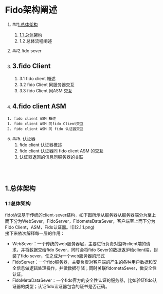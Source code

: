# Fido架构阐述

  1.  ##[1.总体架构](#1.1)
       1. [1.1 总体架构](#1.1)
       2. 1.2 总体流程阐述
  2.  ##2.fido sever
  
  3. ## 3.fido Client
      1.  3.1 fido client 概述
      1.  3.2 fido Client 同服务器交互
      2.  3.3 fido Client 同ASM 交互
             
  4.  ## 4.fido client ASM
     1. fido client ASM 概述   
     1. fido client ASM 同fido Client交互
     2. fido client ASM 同 fido 认证器交互
     
  5. ##5. 认证器
     1. fido client 认证器概述
     2. fido client 认证器同 fido client ASM 的交互
     3. 认证器返回的信息同服务器的关联
  
  </br></br>

  <h2>1.总体架构</h2>
   <h3 id="1.1">1.1总体架构</h3>fido协议基于传统的client-sever结构，如下图所示从服务器从服务器端分为至上而下分为WebSever，FidoServer，FidometeDataSever，客户端至上而下分为Fido Client，ASM，Fido认证器。![](2.1.1.png)</br>接下来依次解释每一层的作用：
   
   * WebSever：一个传统的web服务器层，主要进行负责对监听client端的请求，并将数据交给fido Sever，同时会将fido Sever的数据返沪给client端，封装了fido sever，使之成为一个web服务器的形式
   * FidoServer：一个fido服务器，主要负责对客户端的产生的各种用户数据和安全信息做逻辑处理操作，并做数据存储；同时关联fidometaSever，做安全性认证。
   * FidoMetaDataSever：一个fido官方的安全性认证的服务器，比如验证fido认证器的类型；认证fido认证器包含的证书是否正确。
     